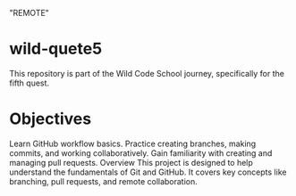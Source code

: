 "REMOTE" 
# wild-quete5
This repository is part of the Wild Code School journey, specifically for the fifth quest.

# Objectives
Learn GitHub workflow basics.
Practice creating branches, making commits, and working collaboratively.
Gain familiarity with creating and managing pull requests.
Overview
This project is designed to help understand the fundamentals of Git and GitHub. It covers key concepts like branching, pull requests, and remote collaboration.

